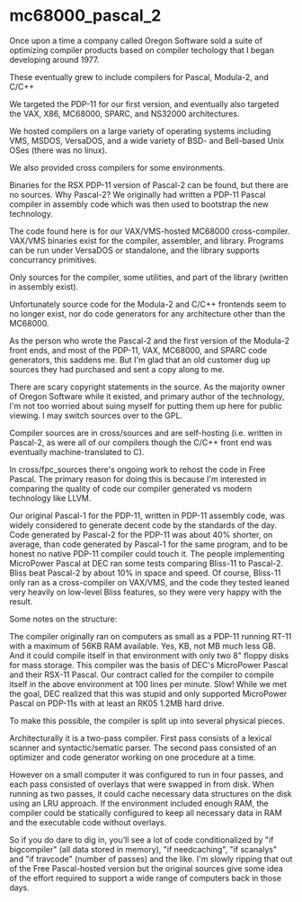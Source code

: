 # mc68000_pascal_2

Once upon a time a company called Oregon Software sold a suite of optimizing compiler
products based on compiler techology that I began developing around 1977.

These eventually grew to include compilers for Pascal, Modula-2, and C/C++

We targeted the PDP-11 for our first version, and eventually also targeted the VAX,
X86, MC68000, SPARC, and NS32000 architectures.

We hosted compilers on a large variety of operating systems including VMS, MSDOS,
VersaDOS, and a wide variety of BSD- and Bell-based Unix OSes (there was no linux).

We also provided cross compilers for some environments.

Binaries for the RSX PDP-11 version of Pascal-2 
can be found, but there are no sources. Why Pascal-2?  We originally had written
a PDP-11 Pascal compiler in assembly code which was then used to bootstrap the
new technology.

The code found here is for our VAX/VMS-hosted MC68000 cross-compiler.  VAX/VMS binaries
exist for the compiler, assembler, and library.  Programs can be run under VersaDOS or
standalone, and the library supports concurrancy primitives.

Only sources for the compiler, some utilities, and part of the library (written in assembly
exist).  

Unfortunately source code for the Modula-2 and C/C++ frontends seem to no longer exist, nor
do code generators for any architecture other than the MC68000.

As the person who wrote the Pascal-2 and the first version of the Modula-2 front ends, and
most of the PDP-11, VAX, MC68000, and SPARC code generators, this saddens me.  But I'm glad
that an old customer dug up sources they had purchased and sent a copy along to me.

There are scary copyright statements in the source.  As the majority owner of Oregon Software
while it existed, and primary author of the technology, I'm not too worried about suing myself
for putting them up here for public viewing.  I may switch sources over to the GPL.

Compiler sources are in cross/sources and are self-hosting (i.e. written in Pascal-2, as were
all of our compilers though the C/C++ front end was eventually machine-translated to C).

In cross/fpc_sources there's ongoing work to rehost the code in Free Pascal.  The primary reason
for doing this is because I'm interested in comparing the quality of code our compiler generated
vs modern technology like LLVM.

Our original Pascal-1 for the PDP-11, written in PDP-11 assembly
code, was widely considered to generate decent code by the standards of the day.  Code generated by
Pascal-2 for the PDP-11 was about 40% shorter, on average, than code generated by Pascal-1 for the
same program, and to
be honest no native PDP-11 compiler could touch it.  The people implementing MicroPower Pascal at DEC
ran some tests comparing Bliss-11 to Pascal-2.  Bliss beat
Pascal-2 by about 10% in space and speed.  Of course, Bliss-11 only ran as a cross-compiler on VAX/VMS,
and the code they tested leaned very heavily on low-level Bliss features, so they were very happy
with the result.

Some notes on the structure:

The compiler originally ran on computers as small as a PDP-11 running RT-11 with a maximum of 56KB
RAM available.  Yes, KB, not MB much less GB.  And it could compile itself in that environment
with only two 8" floppy disks for mass storage.   This compiler was the basis of DEC's MicroPower
Pascal and their RSX-11 Pascal.  Our contract called for the compiler to compile itself in the
above environment at 100 lines per minute.  Slow!  While we met the goal, DEC realized that this
was stupid and only supported MicroPower Pascal on PDP-11s with at least an RK05 1.2MB hard drive.

To make this possible, the compiler is split up into several physical pieces.

Architecturally it is a two-pass compiler.   First pass consists of a lexical scanner and
syntactic/sematic parser.  The second pass consisted of an optimizer and code generator
working on one procedure at a time.

However on a small computer it was configured to run in four passes, and each pass consisted
of overlays that were swapped in from disk.  When running as two
passes, it could cache necessary data structures on the disk using an LRU approach.  If the
environment included enough RAM, the compiler could be statically configured to keep all
necessary data in RAM and the executable code without overlays.

So if you do dare to dig in, you'll see a lot of code conditionalized by "if bigcompiler"
(all data stored in memory), "if needcaching", "if scanalys" and "if travcode" (number
of passes) and the like.  I'm slowly ripping that out of the Free Pascal-hosted version
but the original sources give some idea of the effort required to support a wide range
of computers back in those days.


